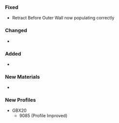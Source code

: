 ### Fixed
- Retract Before Outer Wall now populating correctly

### Changed
- 

### Added
- 

### New Materials
- 

### New Profiles
- GBX20
    - 9085 (Profile Improved)